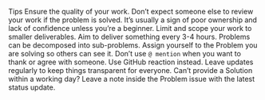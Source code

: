Tips
Ensure the quality of your work. Don’t expect someone else to review your work if the problem is solved. It’s usually a sign of poor ownership and lack of confidence unless you’re a beginner. 
Limit and scope your work to smaller deliverables. Aim to deliver something every 3-4 hours. 
Problems can be decomposed into sub-problems.
Assign yourself to the Problem you are solving so others can see it.
Don’t use `@ mention` when you want to thank or agree with someone. Use GitHub reaction instead.
Leave updates regularly to keep things transparent for everyone.
Can’t provide a Solution within a working day? Leave a note inside the Problem issue with the latest status update.
